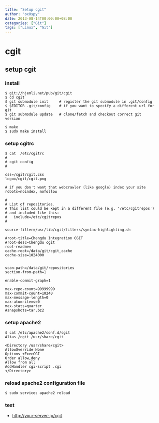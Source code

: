 ```yaml
---
title: "Setup cgit"
author: "ox0spy"
date: 2013-08-14T00:00:00+08:00
categories: ["Git"]
tags: ["Linux", "Git"]
---
```


# cgit

## setup cgit

### install

    $ git://hjemli.net/pub/git/cgit
    $ cd cgit
    $ git submodule init     # register the git submodule in .git/config
    $ $EDITOR .git/config    # if you want to specify a different url for git
    $ git submodule update   # clone/fetch and checkout correct git version

    $ make
    $ sudo make install

### setup cgitrc

    $ cat  /etc/cgitrc
    #
    # cgit config
    #

    css=/cgit/cgit.css
    logo=/cgit/cgit.png

    # if you don't want that webcrawler (like google) index your site
    robots=noindex, nofollow

    #
    # List of repositories.
    # This list could be kept in a different file (e.g. '/etc/cgitrepos')
    # and included like this:
    #   include=/etc/cgitrepos
    #

    source-filter=/usr/lib/cgit/filters/syntax-highlighting.sh

    #root-title=Chengdu Integration CGIT
    #root-desc=Chengdu cgit
    root-readme=
    cache-root=/data/git/cgit_cache
    cache-size=1024000


    scan-path=/data/git/repositories
    section-from-path=1

    enable-commit-graph=1

    max-repo-count=99999999
    max-commit-count=10240
    max-message-length=0
    max-atom-items=0
    max-stats=quarter
    #snapshots=tar.bz2

### setup apache2

    $ cat /etc/apache2/conf.d/cgit
    Alias /cgit /usr/share/cgit

    <Directory /usr/share/cgit>
    AllowOverride None
    Options +ExecCGI
    Order allow,deny
    Allow from all
    AddHandler cgi-script .cgi
    </Directory>

### reload apache2 configuration file

    $ sudo services apache2 reload

### test
* <http://your-server-ip/cgit>
